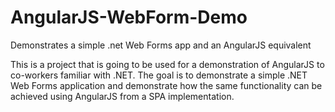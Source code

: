 AngularJS-WebForm-Demo
======================

Demonstrates a simple .net Web Forms app and an AngularJS equivalent

This is a project that is going to be used for a demonstration of AngularJS to co-workers familiar with .NET.  The goal is to demonstrate a simple .NET Web Forms application and demonstrate how the same functionality can be achieved using AngularJS from a SPA implementation.
